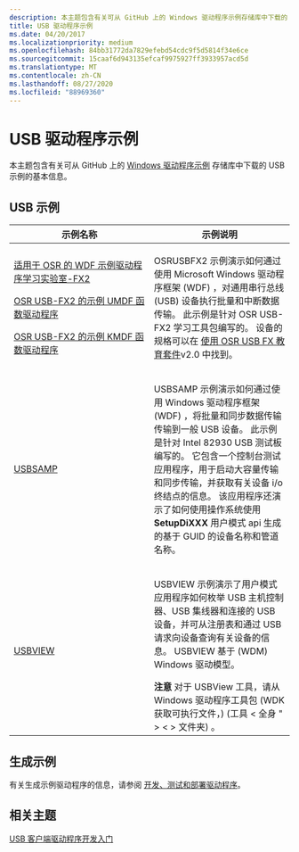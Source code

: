 ```yaml
---
description: 本主题包含有关可从 GitHub 上的 Windows 驱动程序示例存储库中下载的 USB 示例的基本信息。
title: USB 驱动程序示例
ms.date: 04/20/2017
ms.localizationpriority: medium
ms.openlocfilehash: 84bb31772da7829efebd54cdc9f5d5814f34e6ce
ms.sourcegitcommit: 15caaf6d943135efcaf9975927ff3933957acd5d
ms.translationtype: MT
ms.contentlocale: zh-CN
ms.lasthandoff: 08/27/2020
ms.locfileid: "88969360"
---
```

# <a name="usb-driver-samples"></a>USB 驱动程序示例


本主题包含有关可从 GitHub 上的 [Windows 驱动程序示例](https://go.microsoft.com/fwlink/p/?LinkId=616507) 存储库中下载的 USB 示例的基本信息。

## <a name="usb-samples"></a>USB 示例


<table>
<colgroup>
<col width="50%" />
<col width="50%" />
</colgroup>
<thead>
<tr class="header">
<th>示例名称</th>
<th>示例说明</th>
</tr>
</thead>
<tbody>
<tr class="odd">
<td><p><a href="https://go.microsoft.com/fwlink/p/?LinkId=618936" data-raw-source="[WDF Sample Driver Learning Lab for OSR USB-FX2](https://go.microsoft.com/fwlink/p/?LinkId=618936)">适用于 OSR 的 WDF 示例驱动程序学习实验室-FX2</a></p>
<p><a href="https://go.microsoft.com/fwlink/p/?LinkId=618002" data-raw-source="[Sample UMDF Function Driver for OSR USB-FX2](https://go.microsoft.com/fwlink/p/?LinkId=618002)">OSR USB-FX2 的示例 UMDF 函数驱动程序</a></p>
<p><a href="https://go.microsoft.com/fwlink/p/?LinkId=618937" data-raw-source="[Sample KMDF Function Driver for OSR USB-FX2](https://go.microsoft.com/fwlink/p/?LinkId=618937)">OSR USB-FX2 的示例 KMDF 函数驱动程序</a></p></td>
<td><p>OSRUSBFX2 示例演示如何通过使用 Microsoft Windows 驱动程序框架 (WDF) ，对通用串行总线 (USB) 设备执行批量和中断数据传输。 此示例是针对 OSR USB-FX2 学习工具包编写的。 设备的规格可以在 <a href="https://go.microsoft.com/fwlink/p/?linkid=64091" data-raw-source="[Using the OSR USB FX-2 Learning Kit V2.0](https://go.microsoft.com/fwlink/p/?linkid=64091)">使用 OSR USB FX 教育套件</a>v2.0 中找到。</p></td>
</tr>
<tr class="even">
<td><a href="https://go.microsoft.com/fwlink/p/?LinkId=618938" data-raw-source="[USBSAMP](https://go.microsoft.com/fwlink/p/?LinkId=618938)">USBSAMP</a></td>
<td><p>USBSAMP 示例演示如何通过使用 Windows 驱动程序框架 (WDF) ，将批量和同步数据传输传输到一般 USB 设备。 此示例是针对 Intel 82930 USB 测试板编写的。 它包含一个控制台测试应用程序，用于启动大容量传输和同步传输，并获取有关设备 i/o 终结点的信息。 该应用程序还演示了如何使用操作系统使用 <strong>SetupDiXXX</strong> 用户模式 api 生成的基于 GUID 的设备名称和管道名称。</p></td>
</tr>
<tr class="odd">
<td><a href="https://go.microsoft.com/fwlink/p/?LinkId=618004" data-raw-source="[USBVIEW](https://go.microsoft.com/fwlink/p/?LinkId=618004)">USBVIEW</a></td>
<td><p>USBVIEW 示例演示了用户模式应用程序如何枚举 USB 主机控制器、USB 集线器和连接的 USB 设备，并可从注册表和通过 USB 请求向设备查询有关设备的信息。 USBVIEW 基于 (WDM) Windows 驱动模型。</p>
<div class="alert">
<strong>注意</strong> 对于 USBView 工具，请从 Windows 驱动程序工具包 (WDK 获取可执行文件，)  (工具 &lt; 全身 " &gt; &lt; &gt; </em> 文件夹) 。
</div>
<div>
 
</div></td>
</tr>
</tbody>
</table>

 

## <a name="building-a-sample"></a>生成示例


有关生成示例驱动程序的信息，请参阅 [开发、测试和部署驱动程序](https://docs.microsoft.com/windows-hardware/drivers)。

## <a name="related-topics"></a>相关主题
[USB 客户端驱动程序开发入门](getting-started-with-usb-client-driver-development.md)  



